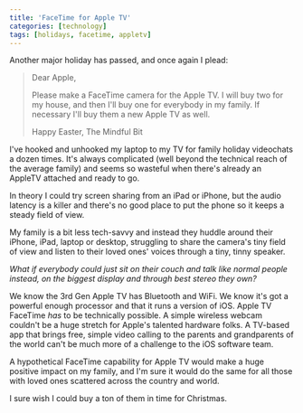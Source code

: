 ```yaml
---
title: 'FaceTime for Apple TV'
categories: [technology]
tags: [holidays, facetime, appletv]
---
```

Another major holiday has passed, and once again I plead:

> Dear Apple,
> 
> Please make a FaceTime camera for the Apple TV. I will buy two for my house, and then I'll buy one for everybody in my family. If necessary I'll buy them a new Apple TV as well.
> 
> Happy Easter, The Mindful Bit

I've hooked and unhooked my laptop to my TV for family holiday videochats a dozen times. It's always complicated (well beyond the technical reach of the average family) and seems so wasteful when there's already an AppleTV attached and ready to go.

In theory I could try screen sharing from an iPad or iPhone, but the audio latency is a killer and there's no good place to put the phone so it keeps a steady field of view.

My family is a bit less tech-savvy and instead they huddle around their iPhone, iPad, laptop or desktop, struggling to share the camera's tiny field of view and listen to their loved ones' voices through a tiny, tinny speaker.

_What if everybody could just sit on their couch and talk like normal people instead, on the biggest display and through best stereo they own?_

We know the 3rd Gen Apple TV has Bluetooth and WiFi. We know it's got a powerful enough processor and that it runs a version of iOS. Apple TV FaceTime _has_ to be technically possible. A simple wireless webcam couldn't be a huge stretch for Apple's talented hardware folks. A TV-based app that brings free, simple video calling to the parents and grandparents of the world can't be much more of a challenge to the iOS software team.

A hypothetical FaceTime capability for Apple TV would make a huge positive impact on my family, and I'm sure it would do the same for all those with loved ones scattered across the country and world.

I sure wish I could buy a ton of them in time for Christmas.